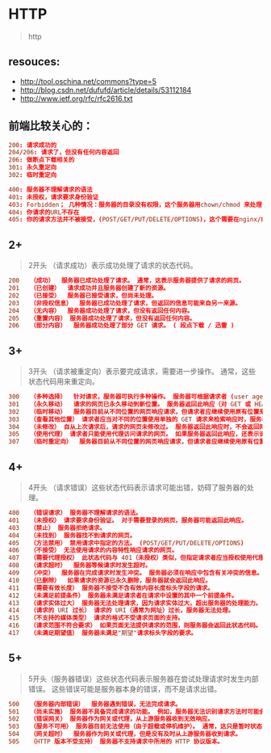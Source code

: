 # HTTP
> http

## resouces:
+ http://tool.oschina.net/commons?type=5
+ http://blog.csdn.net/dufufd/article/details/53112184
+ http://www.ietf.org/rfc/rfc2616.txt

## 前端比较关心的：
```conf
200: 请求成功的
204/206: 请求了，但没有任何内容返回
206: 做断点下载相关的
301: 永久重定向
302: 临时重定向

400: 服务器不理解请求的语法
401: 未授权，请求要求身份验证
403: Forbidden； 几种情况：服务器的目录没有权限，这个服务器用chown/chmod 来处理；
404: 你请求的URL不存在
405: 你的请求方法并不被接受，(POST/GET/PUT/DELETE/OPTIONS)，这个需要在nginx/或者程序里设置
```

## 2+
> 2开头 （请求成功）表示成功处理了请求的状态代码。
```conf
200   （成功）  服务器已成功处理了请求。 通常，这表示服务器提供了请求的网页。 
201   （已创建）  请求成功并且服务器创建了新的资源。 
202   （已接受）  服务器已接受请求，但尚未处理。 
203   （非授权信息）  服务器已成功处理了请求，但返回的信息可能来自另一来源。 
204   （无内容）  服务器成功处理了请求，但没有返回任何内容。 
205   （重置内容） 服务器成功处理了请求，但没有返回任何内容。
206   （部分内容）  服务器成功处理了部分 GET 请求。 ( 段点下载 / 迅雷 )
```

## 3+
> 3开头 （请求被重定向）表示要完成请求，需要进一步操作。 通常，这些状态代码用来重定向。
```conf
300   （多种选择）  针对请求，服务器可执行多种操作。 服务器可根据请求者 (user agent) 选择一项操作，或提供操作列表供请求者选择。 
301   （永久移动）  请求的网页已永久移动到新位置。 服务器返回此响应（对 GET 或 HEAD 请求的响应）时，会自动将请求者转到新位置。
302   （临时移动）  服务器目前从不同位置的网页响应请求，但请求者应继续使用原有位置来进行以后的请求。
303   （查看其他位置） 请求者应当对不同的位置使用单独的 GET 请求来检索响应时，服务器返回此代码。
304   （未修改） 自从上次请求后，请求的网页未修改过。 服务器返回此响应时，不会返回网页内容。 
305   （使用代理） 请求者只能使用代理访问请求的网页。 如果服务器返回此响应，还表示请求者应使用代理。 
307   （临时重定向）  服务器目前从不同位置的网页响应请求，但请求者应继续使用原有位置来进行以后的请求。
```

## 4+ 
> 4开头 （请求错误）这些状态代码表示请求可能出错，妨碍了服务器的处理。
```conf
400   （错误请求） 服务器不理解请求的语法。 
401   （未授权） 请求要求身份验证。 对于需要登录的网页，服务器可能返回此响应。 
403   （禁止） 服务器拒绝请求。
404   （未找到） 服务器找不到请求的网页。
405   （方法禁用） 禁用请求中指定的方法。 (POST/GET/PUT/DELETE/OPTIONS)
406   （不接受） 无法使用请求的内容特性响应请求的网页。 
407   （需要代理授权） 此状态代码与 401（未授权）类似，但指定请求者应当授权使用代理。
408   （请求超时）  服务器等候请求时发生超时。 
409   （冲突）  服务器在完成请求时发生冲突。 服务器必须在响应中包含有关冲突的信息。 
410   （已删除）  如果请求的资源已永久删除，服务器就会返回此响应。 
411   （需要有效长度） 服务器不接受不含有效内容长度标头字段的请求。 
412   （未满足前提条件） 服务器未满足请求者在请求中设置的其中一个前提条件。 
413   （请求实体过大） 服务器无法处理请求，因为请求实体过大，超出服务器的处理能力。 
414   （请求的 URI 过长） 请求的 URI（通常为网址）过长，服务器无法处理。 
415   （不支持的媒体类型） 请求的格式不受请求页面的支持。 
416   （请求范围不符合要求） 如果页面无法提供请求的范围，则服务器会返回此状态代码。 
417   （未满足期望值） 服务器未满足"期望"请求标头字段的要求。
```

## 5+
> 5开头（服务器错误）这些状态代码表示服务器在尝试处理请求时发生内部错误。 这些错误可能是服务器本身的错误，而不是请求出错。
```conf
500   （服务器内部错误）  服务器遇到错误，无法完成请求。 
501   （尚未实施） 服务器不具备完成请求的功能。 例如，服务器无法识别请求方法时可能会返回此代码。 
502   （错误网关） 服务器作为网关或代理，从上游服务器收到无效响应。 
503   （服务不可用） 服务器目前无法使用（由于超载或停机维护）。 通常，这只是暂时状态。 
504   （网关超时）  服务器作为网关或代理，但是没有及时从上游服务器收到请求。 
505   （HTTP 版本不受支持） 服务器不支持请求中所用的 HTTP 协议版本。
```
